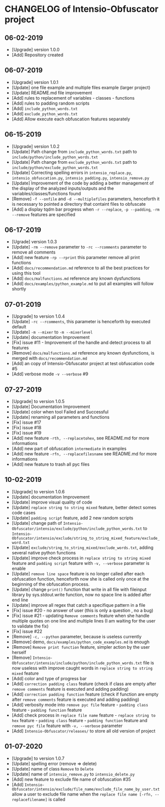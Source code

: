 # CHANGELOG of Intensio-Obfuscator project

## 06-02-2019
- [Upgrade] version 1.0.0
- [Add] Repository created

## 06-07-2019
- [Upgrade] version 1.0.1
- [Update] one file example and multiple files example (larger project)
- [Update] README.md file improvement
- [Add] rules to replacement of variables - classes - functions
- [Add] rules to padding random scripts 
- [Add] `include_python_words.txt`
- [Add] `exclude_python_words.txt`
- [Add] Allow execute each obfuscation features separately

## 06-15-2019
- [Upgrade] version 1.0.2
- [Update] Path change from `include_python_words.txt` path to `include/python/include_python_words.txt`
- [Update] Path change from `exclude_python_words.txt` path to `include/python/exclude_python_words.txt`
- [Update] Correcting spelling errors in `intensio_replace.py`, `intensio_obfuscation.py`, `intensio_padding.py`, `intensio_remove.py`
- [Update] Improvement of the code by adding a better management of the display of the analyzed inputs/outputs and the variables/classes/functions found
- [Remove] `-f --onfile` and `-d --multiplefiles` parameters, henceforth it is necessary to pointed a directory that containt files to obfuscate
- [Add] a display tqdm bar progress  when  `-r --replace`, `-p --padding`, `-rm --remove` features are specified

## 06-17-2019
- [Ugrade] version 1.0.3
- [Update] `-rm --remove` parameter to `-rc --rcomments` parameter to remove all comments
- [Add] new feature `-rp --rprint` this parameter remove all print functions
- [Add] `docs/recommendation.md` reference to all the best practices for using this tool
- [Add] `docs/malfunctions.md`  reference any known dysfunctions
- [Add] `docs/examples/python_example.md` to put all examples will follow shortly

## 07-01-2019
- [Upgrade] to version 1.0.4
- [Update] `-rc --rcomments`, this parameter is henceforth by executed default
- [Update] `-m --mixer` to `-m --mixerlevel`
- [Update] documentation Improvement
- [Fix] issue #11 - Improvement of the handle and detect process to all features
- [Remove] `docs/malfunctions.md` reference any known dysfunctions, is merged with `docs/recommendation.md`
- [Add] an copy of Intensio-Obfuscator project at test obfuscation code #5
- [Add] verbose mode `-v --verbose` #9

## 07-27-2019
- [Upgrade] to version 1.0.5
- [Update] Documentation Improvement 
- [Update] color when tool Failed and Successful
- [Update] renaming all parameters and functions
- [Fix] issue #17
- [Fix] issue #18
- [Fix] issue #19
- [Add] new feature `-rth, --replacetohex`, see README.md for more informations
- [Add] new part of obfuscation `intermediate` in examples
- [Add] new feature `-rfn, --replacefilesname` see README.md for more informations
- [Add] new feature to trash all pyc files

## 10-02-2019
- [Upgrade] to version 1.0.6 
- [Update] documentation Improvement 
- [Update] improve visual quality of code
- [Update] `replace string to string mixed` feature, better detect somes code cases
- [Update] `padding script` feature, add 2 new random scripts
- [Update] change path of `Intensio-Obfuscator/intensio/exclude/python/include_python_words.txt` to `Intensio-Obfuscator/intensio/exclude/string_to_string_mixed_feature/exclude_word.txt`
- [Update] `exclude/string_to_string_mixed/exclude_words.txt`, adding several native python functions
- [Update] improve check process in `replace string to string mixed` feature and `padding script` feature with `-v, --verbose` parameter is enable
- [Update] `remove line space` feature is no longer called after each obfuscation function, henceforth now she is called only once at the beginning of the obfuscation process.
- [Update] change `print()` function that write in all file with fileinput library by sys.stdout.write function, now no space line is added after end line
- [Update] improve all regex that catch a specifique pattern in a file
- [Fix] issue #20 - no answer of user \(this is only a question , no a bug\)
- [Fix] issue #21 - updating `Remove comments` feature when she handle multiple quotes on one line and multiple lines \(I am waiting for the user to validate the fix\)
- [Fix] issue #22
- [Remove] `-c, --python` parameter, because is useless currently
- [Remove] demo, `docs/examples/python_code_examples.md` is enough
- [Remove] `Remove print function` feature, simpler action by the user herself
- [Remove] `Intensio-Obfuscator/intensio/include/python/include_python_words.txt` file is now useless with improve caught words in `replace string to string mixed` feature
- [Add] color and type of progress bar
- [Add] `correction padding class` feature (check if class are empty after `remove comments` feature is executed and adding padding)
- [Add] `correction padding function` feature (check if function are empty after `remove comments` feature is executed and adding padding)
- [Add] verbosity mode into `remove pyc file` feature - `padding class` feature - `padding function` feature
- [Add] check process in `replace file name` feature - `replace string to hex` feature - `padding class` feature - `padding function` feature and `remove pyc file` feature with `-v, --verbose` parameter
- [Add] `Intensio-Obfuscator/releases/` to store all old version of project 

## 01-07-2020
- [Upgrade] to version 1.0.7
- [Update] spelling error (remove => delete)
- [Update] name of class `Remove` to `Delete`
- [Update] name of `intensio_remove.py` to `intensio_delete.py`
- [Add] new feature to exclude file name of obfuscation #35
- [Add] `Intensio-Obfuscator/intensio/exclude/file_name/exclude_file_name_by_user.txt` allow a user to exclude file name when the `replace file name [-rfn, --replacefilename]` is called
